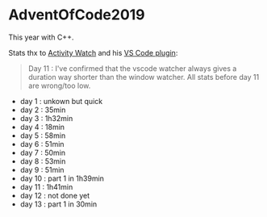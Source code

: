 # AdventOfCode2019

This year with C++.

Stats thx to [Activity Watch](https://github.com/ActivityWatch/activitywatch) and his [VS Code plugin](https://github.com/ActivityWatch/aw-watcher-vscode/):

> Day 11 : I've confirmed that the vscode watcher always gives a duration way shorter than the window watcher. All stats before day 11 are wrong/too low.

* day 1 : unkown but quick
* day 2 : 35min
* day 3 : 1h32min
* day 4 : 18min
* day 5 : 58min
* day 6 : 51min
* day 7 : 50min
* day 8 : 53min
* day 9 : 51min
* day 10 : part 1 in 1h39min
* day 11 : 1h41min
* day 12 : not done yet
* day 13 : part 1 in 30min
